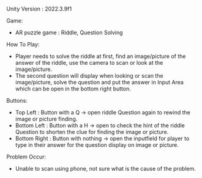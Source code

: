 Unity Version  : 2022.3.9f1

Game:
- AR puzzle game  : Riddle, Question Solving

How To Play:
- Player needs to solve the riddle at first, find an image/picture of the answer of the riddle, use the camera to scan or look at the image/picture.
- The second question will display when looking or scan the image/picture, solve the question and put the answer in Input Area which can be open in the bottom right button.

Buttons:
- Top Left      : Button with a Q     -> open riddle Question again to rewind the image or picture finding.
- Bottom Left   : Button with a H     -> open to check the hint of the riddle Question to shorten the clue for finding the image or picture.
- Bottom Right  : Button with nothing -> open the inputfield for player to type in their answer for the question display on image or picture.

Problem Occur:
- Unable to scan using phone, not sure what is the cause of the problem.
